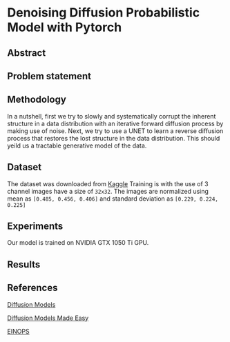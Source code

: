 # Denoising Diffusion Probabilistic Model with Pytorch

<!---
## Installation

```bash
$ git clone https://github.com/Samartha27/mini_ddmp.git
$ cd mini_ddmp
$ conda env create -f environment.yml
$ conda activate env
```
--->


## Abstract


## Problem statement




## Methodology

In a nutshell, first we try to slowly and systematically corrupt the inherent structure in a data distribution with an iterative forward diffusion process by making use of noise. Next, we try to use a UNET to learn a reverse diffusion process that restores the lost structure in the data distribution. This should yeild us a tractable generative model of the data.

## Dataset
The dataset was downloaded from [Kaggle](https://www.kaggle.com/) 
Training is with the use of 3 channel images have a size of `32x32`.  The images are normalized using mean as ```[0.485, 0.456, 0.406]``` and standard deviation as ```[0.229, 0.224, 0.225]``` 



## Experiments
Our model is trained on NVIDIA GTX 1050 Ti GPU.

## Results



## References

[Diffusion Models](https://medium.com/@monadsblog/diffusion-models-4dbe58489a2f)

[Diffusion Models Made Easy](https://towardsdatascience.com/diffusion-models-made-easy-8414298ce4da)

[EINOPS](https://github.com/arogozhnikov/einops)




